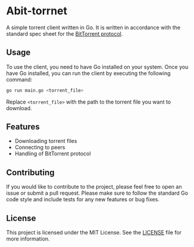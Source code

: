 
# Abit-torrnet

A simple torrent client written in Go. It is written in accordance with the standard spec sheet for the [BitTorrent protocol](https://www.bittorrent.org/beps/bep_0003.html).

## Usage

To use the client, you need to have Go installed on your system. Once you have Go installed, you can run the client by executing the following command:

```bash
go run main.go <torrent_file>
```

Replace `<torrent_file>` with the path to the torrent file you want to download.

## Features

- Downloading torrent files
- Connecting to peers
- Handling of BitTorrent protocol

## Contributing

If you would like to contribute to the project, please feel free to open an issue or submit a pull request. Please make sure to follow the standard Go code style and include tests for any new features or bug fixes.

## License

This project is licensed under the MIT License. See the [LICENSE](LICENSE) file for more information.
```rust

```
